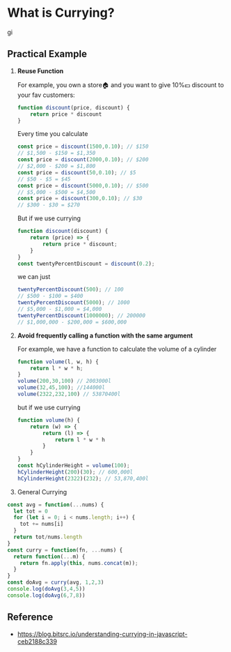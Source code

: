 What is Currying?
===
gi

Practical Example
---

1. **Reuse Function**

    For example, you own a store🏠 and you want to give 10%💵 discount to your fav customers:
    ```js
    function discount(price, discount) {
        return price * discount
    }
    ```
    Every time you calculate
    ```js
    const price = discount(1500,0.10); // $150
    // $1,500 - $150 = $1,350
    const price = discount(2000,0.10); // $200
    // $2,000 - $200 = $1,800
    const price = discount(50,0.10); // $5
    // $50 - $5 = $45
    const price = discount(5000,0.10); // $500
    // $5,000 - $500 = $4,500
    const price = discount(300,0.10); // $30
    // $300 - $30 = $270
    ```

    But if we use currying
    ```js
    function discount(discount) {
        return (price) => {
            return price * discount;
        }
    }
    const twentyPercentDiscount = discount(0.2);
    ```
    we can just
    ```js
    twentyPercentDiscount(500); // 100
    // $500 - $100 = $400
    twentyPercentDiscount(5000); // 1000
    // $5,000 - $1,000 = $4,000
    twentyPercentDiscount(1000000); // 200000
    // $1,000,000 - $200,000 = $600,000
    ```

2. **Avoid frequently calling a function with the same argument**

    For example, we have a function to calculate the volume of a cylinder
    ```js
    function volume(l, w, h) {
        return l * w * h;
    }
    volume(200,30,100) // 2003000l
    volume(32,45,100); //144000l
    volume(2322,232,100) // 53870400l
    ```
    but if we use currying
    ```js
    function volume(h) {
        return (w) => {
            return (l) => {
                return l * w * h
            }
        }
    }
    const hCylinderHeight = volume(100);
    hCylinderHeight(200)(30); // 600,000l
    hCylinderHeight(2322)(232); // 53,870,400l
    ```

  3. General Currying
  ```js
  const avg = function(...nums) {
    let tot = 0
    for (let i = 0; i < nums.length; i++) {
      tot += nums[i]
    }
    return tot/nums.length
  }
  const curry = function(fn, ...nums) {
    return function(...m) {
      return fn.apply(this, nums.concat(m));
    }
  }
  const doAvg = curry(avg, 1,2,3)
  console.log(doAvg(3,4,5))
  console.log(doAvg(6,7,8))
  ```    

Reference
---
- https://blog.bitsrc.io/understanding-currying-in-javascript-ceb2188c339